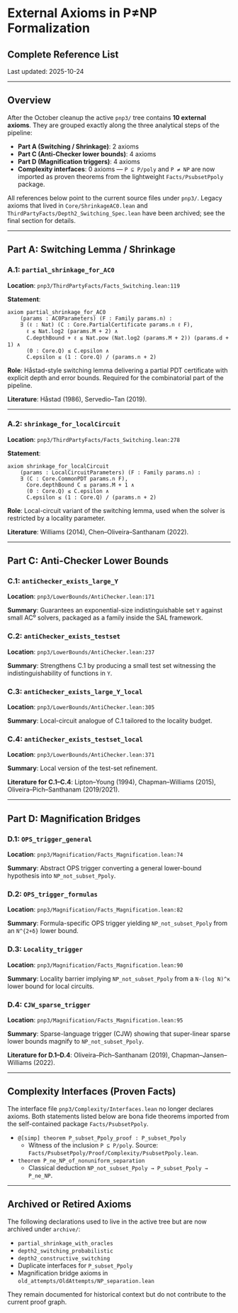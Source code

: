 # External Axioms in P≠NP Formalization
## Complete Reference List

Last updated: 2025-10-24

---

## Overview

After the October cleanup the active `pnp3/` tree contains **10 external axioms**.
They are grouped exactly along the three analytical steps of the pipeline:

- **Part A (Switching / Shrinkage)**: 2 axioms
- **Part C (Anti-Checker lower bounds)**: 4 axioms
- **Part D (Magnification triggers)**: 4 axioms
- **Complexity interfaces**: 0 axioms — `P ⊆ P/poly` and `P ≠ NP` are now
  imported as proven theorems from the lightweight `Facts/PsubsetPpoly` package.

All references below point to the current source files under `pnp3/`.
Legacy axioms that lived in `Core/ShrinkageAC0.lean` and
`ThirdPartyFacts/Depth2_Switching_Spec.lean` have been archived; see the final
section for details.

---

## Part A: Switching Lemma / Shrinkage

### A.1: `partial_shrinkage_for_AC0`

**Location**: `pnp3/ThirdPartyFacts/Facts_Switching.lean:119`

**Statement**:
```lean
axiom partial_shrinkage_for_AC0
    (params : AC0Parameters) (F : Family params.n) :
    ∃ (ℓ : Nat) (C : Core.PartialCertificate params.n ℓ F),
      ℓ ≤ Nat.log2 (params.M + 2) ∧
      C.depthBound + ℓ ≤ Nat.pow (Nat.log2 (params.M + 2)) (params.d + 1) ∧
      (0 : Core.Q) ≤ C.epsilon ∧
      C.epsilon ≤ (1 : Core.Q) / (params.n + 2)
```

**Role**: Håstad-style switching lemma delivering a partial PDT certificate with
explicit depth and error bounds. Required for the combinatorial part of the
pipeline.

**Literature**: Håstad (1986), Servedio–Tan (2019).

---

### A.2: `shrinkage_for_localCircuit`

**Location**: `pnp3/ThirdPartyFacts/Facts_Switching.lean:278`

**Statement**:
```lean
axiom shrinkage_for_localCircuit
    (params : LocalCircuitParameters) (F : Family params.n) :
    ∃ (C : Core.CommonPDT params.n F),
      Core.depthBound C ≤ params.M + 1 ∧
      (0 : Core.Q) ≤ C.epsilon ∧
      C.epsilon ≤ (1 : Core.Q) / (params.n + 2)
```

**Role**: Local-circuit variant of the switching lemma, used when the solver is
restricted by a locality parameter.

**Literature**: Williams (2014), Chen–Oliveira–Santhanam (2022).

---

## Part C: Anti-Checker Lower Bounds

### C.1: `antiChecker_exists_large_Y`

**Location**: `pnp3/LowerBounds/AntiChecker.lean:171`

**Summary**: Guarantees an exponential-size indistinguishable set `Y` against
small AC⁰ solvers, packaged as a family inside the SAL framework.

### C.2: `antiChecker_exists_testset`

**Location**: `pnp3/LowerBounds/AntiChecker.lean:237`

**Summary**: Strengthens C.1 by producing a small test set witnessing the
indistinguishability of functions in `Y`.

### C.3: `antiChecker_exists_large_Y_local`

**Location**: `pnp3/LowerBounds/AntiChecker.lean:305`

**Summary**: Local-circuit analogue of C.1 tailored to the locality budget.

### C.4: `antiChecker_exists_testset_local`

**Location**: `pnp3/LowerBounds/AntiChecker.lean:371`

**Summary**: Local version of the test-set refinement.

**Literature for C.1–C.4**: Lipton–Young (1994), Chapman–Williams (2015),
Oliveira–Pich–Santhanam (2019/2021).

---

## Part D: Magnification Bridges

### D.1: `OPS_trigger_general`

**Location**: `pnp3/Magnification/Facts_Magnification.lean:74`

**Summary**: Abstract OPS trigger converting a general lower-bound hypothesis
into `NP_not_subset_Ppoly`.

### D.2: `OPS_trigger_formulas`

**Location**: `pnp3/Magnification/Facts_Magnification.lean:82`

**Summary**: Formula-specific OPS trigger yielding `NP_not_subset_Ppoly` from an
`N^{2+δ}` lower bound.

### D.3: `Locality_trigger`

**Location**: `pnp3/Magnification/Facts_Magnification.lean:90`

**Summary**: Locality barrier implying `NP_not_subset_Ppoly` from a
`N·(log N)^κ` lower bound for local circuits.

### D.4: `CJW_sparse_trigger`

**Location**: `pnp3/Magnification/Facts_Magnification.lean:95`

**Summary**: Sparse-language trigger (CJW) showing that super-linear sparse
lower bounds magnify to `NP_not_subset_Ppoly`.

**Literature for D.1–D.4**: Oliveira–Pich–Santhanam (2019), Chapman–Jansen–Williams (2022).

---

## Complexity Interfaces (Proven Facts)

The interface file `pnp3/Complexity/Interfaces.lean` no longer declares axioms.
Both statements listed below are bona fide theorems imported from the
self-contained package `Facts/PsubsetPpoly`.

- `@[simp] theorem P_subset_Ppoly_proof : P_subset_Ppoly`
  - Witness of the inclusion `P ⊆ P/poly`.  Source:
    `Facts/PsubsetPpoly/Proof/Complexity/PsubsetPpoly.lean`.
- `theorem P_ne_NP_of_nonuniform_separation`
  - Classical deduction `NP_not_subset_Ppoly → P_subset_Ppoly → P_ne_NP`.

---

## Archived or Retired Axioms

The following declarations used to live in the active tree but are now archived
under `archive/`:

- `partial_shrinkage_with_oracles`
- `depth2_switching_probabilistic`
- `depth2_constructive_switching`
- Duplicate interfaces for `P_subset_Ppoly`
- Magnification bridge axioms in `old_attempts/OldAttempts/NP_separation.lean`

They remain documented for historical context but do not contribute to the
current proof graph.
